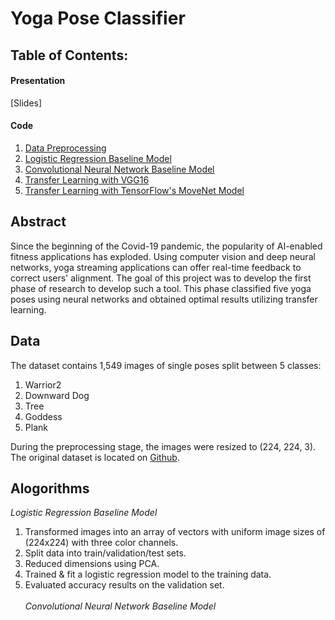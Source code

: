 # Yoga Pose Classifier
## Table of Contents:
#### Presentation
[Slides]
#### Code
1. [Data Preprocessing](https://github.com/leahnagy/yoga_pose_classifier/blob/6497ccf1f0a9ee57b87440900f49bb27d54f1c85/code/preprocess.ipynb)
2. [Logistic Regression Baseline Model](https://github.com/leahnagy/yoga_pose_classifier/blob/71dc45ae218e3d98554dd47832a693a818d6de02/code/baseline_logistic_regression.ipynb)
3. [Convolutional Neural Network Baseline Model](https://github.com/leahnagy/yoga_pose_classifier/blob/62d3720e347140e4f9d29ae8147a2e667388e785/code/DL_baselines.ipynb)
4. [Transfer Learning with VGG16](https://github.com/leahnagy/yoga_pose_classifier/blob/62d3720e347140e4f9d29ae8147a2e667388e785/code/DL_baselines.ipynb)
5. [Transfer Learning with TensorFlow's MoveNet Model](https://github.com/leahnagy/yoga_pose_classifier/blob/c75af93766dafaee5ba4949ad6ce10d773a0d5d7/code/MoveNet.ipynb)

## Abstract
Since the beginning of the Covid-19 pandemic, the popularity of AI-enabled fitness applications has exploded. Using computer vision and deep neural networks, yoga streaming applications can offer real-time feedback to correct users' alignment. The goal of this project was to develop the first phase of research to develop such a tool. This phase classified five yoga poses using neural networks and obtained optimal results utilizing transfer learning.  

## Data
The dataset contains 1,549 images of single poses split between 5 classes:
1. Warrior2
2. Downward Dog
3. Tree
4. Goddess
5. Plank

During the preprocessing stage, the images were resized to (224, 224, 3). The original dataset is located on [Github](https://www.kaggle.com/datasets/niharika41298/yoga-poses-dataset).

## Alogorithms
*Logistic Regression Baseline Model*
1. Transformed images into an array of vectors with uniform image sizes of (224x224) with three color channels.
2. Split data into train/validation/test sets.
3. Reduced dimensions using PCA.
4. Trained & fit a logistic regression model to the training data.
5. Evaluated accuracy results on the validation set.
<br><br>
*Convolutional Neural Network Baseline Model*
